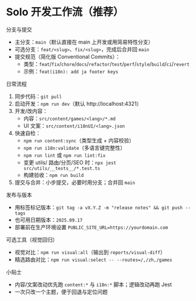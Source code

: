 # Solo 开发工作流（推荐）

分支与提交
- 主分支：`main`（默认直接在 main 上开发或用简易特性分支）
- 可选分支：`feat/<slug>`、`fix/<slug>`，完成后合并回 `main`
- 提交规范（简化版 Conventional Commits）：
  - 类型：`feat`/`fix`/`chore`/`docs`/`refactor`/`test`/`perf`/`style`/`build`/`ci`/`revert`
  - 示例：`feat(i18n): add ja footer keys`

日常流程
1) 同步代码：`git pull`
2) 启动开发：`npm run dev`（默认 http://localhost:4321）
3) 开发/改内容：
   - 内容：`src/content/games/<lang>/*.md`
   - UI 文案：`src/content/i18nUI/<lang>.json`
4) 快速自检：
   - `npm run content:sync`（类型生成 + 内容校验）
   - `npm run i18n:validate`（多语言键完整性）
   - `npm run lint` 或 `npm run lint:fix`
   - 变更 utils/ 路由/分页/SEO 时：`npx jest src/utils/__tests__/*.test.ts`
   - 构建验收：`npm run build`
5) 提交与合并：小步提交，必要时用分支；合并回 `main`

发布与版本
- 用标签标记版本：`git tag -a vX.Y.Z -m "release notes" && git push --tags`
- 也可用日期版本：`2025.09.17`
- 部署前在生产环境设置 `PUBLIC_SITE_URL=https://yourdomain.com`

可选工具（视觉回归）
- 视觉对比：`npm run visual:all`（输出到 `reports/visual-diff`）
- 精选路由对比：`npm run visual:select -- --routes=/,/zh,/games`

小贴士
- 内容/文案改动优先跑 `content:*` 与 `i18n:*` 脚本；逻辑改动再跑 Jest
- 一次只改一个主题，便于回退与定位问题
